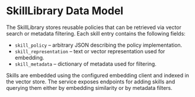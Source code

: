 # SkillLibrary Data Model

The SkillLibrary stores reusable policies that can be retrieved via vector search or metadata filtering.
Each skill entry contains the following fields:

- `skill_policy` – arbitrary JSON describing the policy implementation.
- `skill_representation` – text or vector representation used for embedding.
- `skill_metadata` – dictionary of metadata used for filtering.

Skills are embedded using the configured embedding client and indexed in the vector store. The service exposes endpoints for adding skills and querying them either by embedding similarity or by metadata filters.
